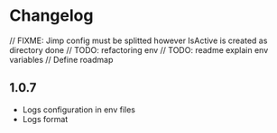 # Changelog

// FIXME: Jimp config must be splitted however IsActive is created as directory done
// TODO: refactoring env
// TODO: readme explain env variables
// Define roadmap

## 1.0.7

- Logs configuration in env files
- Logs format
